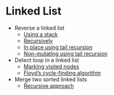 # Linked List

* Reverse a linked list
  * [Using a stack](reverseStack.js)
  * [Recursively](reverseRecursive.js)
  * [In place using tail recursion](reverseTailRecInPlace.js)
  * [Non-mutating using tail recursion](reverseTailRec.js)
* Detect loop in a linked list
  * [Marking visited nodes](detectLoop.js)
  * [Floyd’s cycle-finding algorithm](detectLoopFloyd.js)
* Merge two sorted linked lists
  * [Recursive approach](merge.js)

